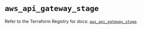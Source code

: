 # `aws_api_gateway_stage`

Refer to the Terraform Registry for docs: [`aws_api_gateway_stage`](https://registry.terraform.io/providers/hashicorp/aws/5.69.0/docs/resources/api_gateway_stage).
